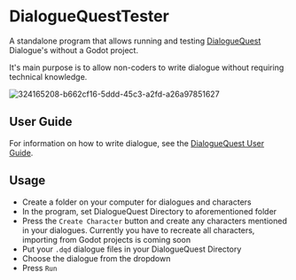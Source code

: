 # DialogueQuestTester

A standalone program that allows running and testing [DialogueQuest](https://github.com/hohfchns/DialogueQuest) Dialogue's without a Godot project.

It's main purpose is to allow non-coders to write dialogue without requiring technical knowledge.

![324165208-b662cf16-5ddd-45c3-a2fd-a26a97851627](https://github.com/hohfchns/DialogueQuestTester/assets/57037334/ac20fd75-4226-4781-98d2-1b94ccb7be83)

## User Guide

For information on how to write dialogue, see the [DialogueQuest User Guide](https://github.com/hohfchns/DialogueQuest/blob/main/docs/user_manual.pdf).

## Usage

- Create a folder on your computer for dialogues and characters
- In the program, set DialogueQuest Directory to aforementioned folder
- Press the `Create Character` button and create any characters mentioned in your dialogues. Currently you have to recreate all characters, importing from Godot projects is coming soon
- Put your `.dqd` dialogue files in your DialogueQuest Directory
- Choose the dialogue from the dropdown
- Press `Run`


